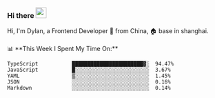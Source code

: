 ### Hi there <img src="https://media.giphy.com/media/hvRJCLFzcasrR4ia7z/giphy.gif" width="25px">

<!-- ![visitors](https://visitor-badge.glitch.me/badge?page_id=dislfyer.dislfyer) --!>

Hi, I'm Dylan, a Frontend Developer 🚀 from China, 🏠 base in shanghai.
<br/>
<br/>

📊 **This Week I Spent My Time On:**


<!--START_SECTION:waka-->

```text
TypeScript           ███████████████████████▓░  94.47%
JavaScript           █░░░░░░░░░░░░░░░░░░░░░░░░  3.67%
YAML                 ▒░░░░░░░░░░░░░░░░░░░░░░░░  1.45%
JSON                 ░░░░░░░░░░░░░░░░░░░░░░░░░  0.16%
Markdown             ░░░░░░░░░░░░░░░░░░░░░░░░░  0.14%
```

<!--END_SECTION:waka-->

<!--
**About Me:**
 -->
